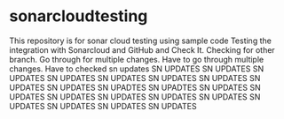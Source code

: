 # sonarcloudtesting
This repository is for sonar cloud testing using sample code
Testing the integration with Sonarcloud and GitHub and Check It.
Checking for other branch.
Go through for multiple changes.
Have to go through multiple changes.
Have to checked
sn updates
SN UPDATES
SN UPDATES
SN UPDATES
SN UPDATES
SN UPDATES
SN UPDATES
SN UPDATES
SN UPDATES
SN UPDATES
SN UPADTES
SN UPADTES
SN UPDATES
SN UPDATES
SN UPDATES
SN UPDATES
SN UPDATES
SN UPDATES
SN UPDATES
SN UPDATES
SN UPDATES
SN UPDATES
